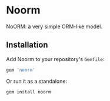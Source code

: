 Noorm
======
NoORM: a very simple ORM-like model.

Installation
------------
Add Noorm to your repository's `Gemfile`:

```ruby
gem 'noorm'
```

Or run it as a standalone:

    gem install noorm
